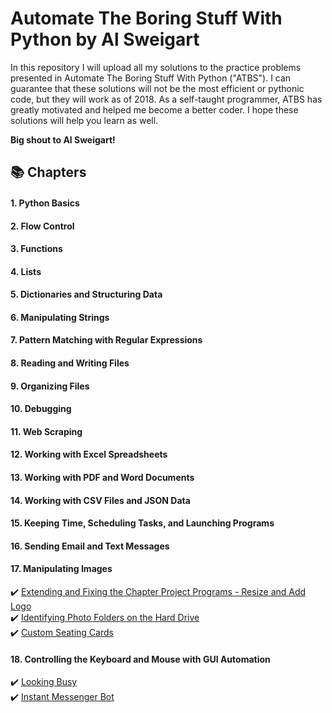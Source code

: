 # Automate The Boring Stuff With Python by Al Sweigart

In this repository I will upload all my solutions to the practice problems presented in Automate The Boring Stuff With Python ("ATBS"). I can guarantee that these solutions will not be the most efficient or pythonic code, but they will work as of 2018. As a self-taught programmer, ATBS has greatly motivated and helped me become a better coder. I hope these solutions will help you learn as well. 

**Big shout to Al Sweigart!**
  
## :books: Chapters
#### 1. Python Basics
#### 2. Flow Control
#### 3. Functions
#### 4. Lists
#### 5. Dictionaries and Structuring Data
#### 6. Manipulating Strings
#### 7. Pattern Matching with Regular Expressions
#### 8. Reading and Writing Files
#### 9. Organizing Files
#### 10. Debugging
#### 11. Web Scraping
#### 12. Working with Excel Spreadsheets
#### 13. Working with PDF and Word Documents
#### 14. Working with CSV Files and JSON Data
#### 15. Keeping Time, Scheduling Tasks, and Launching Programs
#### 16. Sending Email and Text Messages
#### 17. Manipulating Images  
:heavy_check_mark: [Extending and Fixing the Chapter Project Programs - Resize and Add Logo](https://github.com/ng-michael/Automate-The-Boring-Stuff-With-Python/blob/master/Chapter%2017%20-%20%20Manipulating%20Images/resize_and_add_logo.py)  
:heavy_check_mark: [Identifying Photo Folders on the Hard Drive](https://github.com/ng-michael/Automate-The-Boring-Stuff-With-Python/blob/master/Chapter%2017%20-%20%20Manipulating%20Images/photo_file_finder.py)  
:heavy_check_mark: [Custom Seating Cards](https://github.com/ng-michael/Automate-The-Boring-Stuff-With-Python/blob/master/Chapter%2017%20-%20%20Manipulating%20Images/custom_seating_cards.py)  
#### 18. Controlling the Keyboard and Mouse with GUI Automation  
:heavy_check_mark: [Looking Busy](https://github.com/xMNG/Automate-The-Boring-Stuff-With-Python/blob/master/Chapter%2018%20-%20Controlling%20the%20Keyboard%20and%20Mouse%20with%20GUI%20Automation/looking_busy.py)  
:heavy_check_mark: [Instant Messenger Bot](https://github.com/xMNG/Automate-The-Boring-Stuff-With-Python/blob/master/Chapter%2018%20-%20Controlling%20the%20Keyboard%20and%20Mouse%20with%20GUI%20Automation/instant_messenger_bot.py)